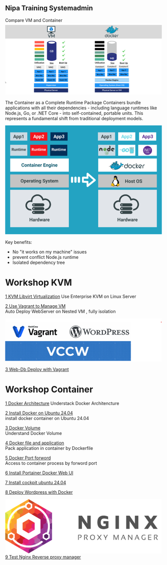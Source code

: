 
## Nipa Training Systemadmin

Compare VM and Container
![](./container/images/vm-docker.png)

The Container as a Complete Runtime Package
Containers bundle applications with all their dependencies - including language runtimes like Node.js, Go, or .NET Core - into self-contained, portable units. This represents a fundamental shift from traditional deployment models.

![](./container/images/docker-apps.png)

Key benefits:
- No "it works on my machine" issues
- prevent conflict Node.js runtime
- Isolated dependency tree

# Workshop KVM

[1 KVM Libvirt Virtualization](./libvirt/install-libvirt-qemu.md)
Use Enterprise KVM on Linux Server

[2 Use Vagrant to Manage VM](./libvirt/install-vagrant.md)  
Auto Deploy WebServer on Nested VM , fully isolation

![](./libvirt/images/wordpress.png)

[3 Web-Db Deploy with Vagrant](./libvirt/install-web-database.md)

# Workshop Container
[1 Docker Architecture](./container/architecture.md)
Understack Docker Architencture

[2 Install Docker on Ubuntu 24.04](./container/install-docker.md)  
install docker container on Ubuntu 24.04

[3 Docker Volume](./container/volume.md)  
Understand Docker Volume

[4 Docker file and application](./container/dockerfile-explain.md)  
Pack application in container by Dockerfile

[5 Docker Port forword](./container/docker-port.md)  
Access to container process by forword port


[6 Install Portainer Docker Web UI](./container/install-portainer.md)

[7 Install cockpit ubuntu 24.04](./container/install-cockpit.md)

[8 Deploy Wordpress with Docker](./container/deploy-wordpress.md)

![](./container/images/R.png)
[9 Test Nginx Reverse proxy manager](./container/deploy-nginx-proxy-manager.md)
